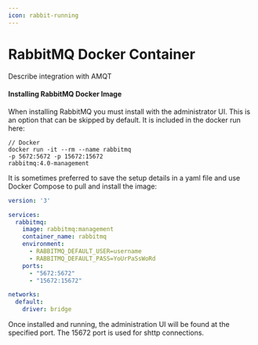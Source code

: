 ```yaml
---
icon: rabbit-running
---
```


# RabbitMQ Docker Container

Describe integration with AMQT

#### Installing RabbitMQ Docker Image

When installing RabbitMQ you must install with the administrator UI. This is an option that can be skipped by default. It is included in the docker run here:

```
// Docker
docker run -it --rm --name rabbitmq 
-p 5672:5672 -p 15672:15672 
rabbitmq:4.0-management
```

It is sometimes preferred to save the setup details in a yaml file and use Docker Compose to pull and install the image:

```yaml
version: '3'

services:
  rabbitmq:
    image: rabbitmq:management
    container_name: rabbitmq
    environment:
      - RABBITMQ_DEFAULT_USER=username
      - RABBITMQ_DEFAULT_PASS=YoUrPaSsWoRd
    ports:
      - "5672:5672"
      - "15672:15672"

networks:
  default:
    driver: bridge
```

Once installed and running, the administration UI will be found at the specified port. The 15672 port is used for shttp connections.

